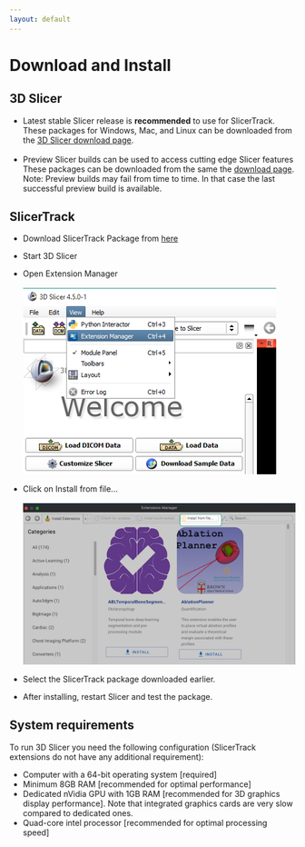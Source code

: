 ```yaml
---
layout: default
---
```

# Download and Install

## 3D Slicer

- Latest stable Slicer release is <b>recommended</b> to use for SlicerTrack.<br>These packages for Windows, Mac, and Linux can be downloaded from the [3D Slicer download page](http://download.slicer.org/).<br><br>
- Preview Slicer builds can be used to access cutting edge Slicer features<br>These packages can be downloaded from the same the [download page](http://download.slicer.org/).<br>Note: Preview builds may fail from time to time. In that case the last successful preview build is available.

## SlicerTrack

- Download SlicerTrack Package from [here](https://drive.google.com/file/d/1k8vI_GSSBOjsnmf_VTtI6GF61TExri_o/view?usp=sharing)
- Start 3D Slicer
- Open Extension Manager
  <br><br>
  ![3D Slicer - Open Extension Manager](https://github.com/SlicerRt/slicerrt.github.com/raw/master/images/ExtensionManager_Open.png)
- Click on Install from file...
  <br><br>
  ![Install from file](https://raw.githubusercontent.com/slicertrack/slicertrack.github.io/main/resources/download_page/install_from_file.png)

- Select the SlicerTrack package downloaded earlier.
- After installing, restart Slicer and test the package.

<!--
<br><br>
*   Install SlicerTrack
<br><br>
![3D Slicer - Extension Manager Browser](https://github.com/SlicerRt/slicerrt.github.com/raw/master/images/ExtensionManager_ClickOnSlicerRT.png)
-->

## System requirements

To run 3D Slicer you need the following configuration (SlicerTrack extensions do not have any additional requirement):

- Computer with a 64-bit operating system [required]
- Minimum 8GB RAM [recommended for optimal performance]
- Dedicated nVidia GPU with 1GB RAM [recommended for 3D graphics display performance]. Note that integrated graphics cards are very slow compared to dedicated ones.
- Quad-core intel processor [recommended for optimal processing speed]
